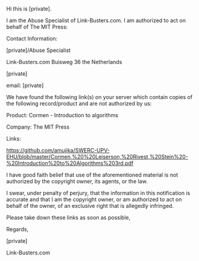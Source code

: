 Hi this is [private].

I am the Abuse Specialist of Link-Busters.com.
I am authorized to act on behalf of The MIT Press:

Contact Information:

[private]/Abuse Specialist

Link-Busters.com
Buisweg 36
the Netherlands

[private]

email: [private]

We have found the following link(s) on your server which contain copies of the following record/product and are not authorized by us:

Product: Cormen - Introduction to algorithms

Company: The MIT Press

Links:

https://github.com/amujika/SWERC-UPV-EHU/blob/master/Cormen,%20%20Leiserson,%20Rivest,%20Stein%20-%20Introduction%20to%20Algorithms%203rd.pdf

I have good faith belief that use of the aforementioned material is not authorized by the copyright owner, its agents, or the law.

I swear, under penalty of perjury, that the information in this notification is accurate and that I am the copyright owner, or am authorized to act on behalf of the owner, of an exclusive right that is allegedly infringed.

Please take down these links as soon as possible,

Regards,

[private]

Link-Busters.com
